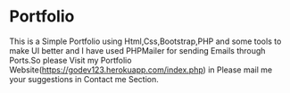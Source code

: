 # Portfolio
This is a Simple Portfolio using Html,Css,Bootstrap,PHP and some tools to make UI better and I have used PHPMailer for sending Emails through Ports.So please Visit my Portfolio Website(https://godev123.herokuapp.com/index.php) in Please mail me your suggestions in Contact me Section.
